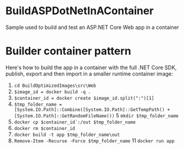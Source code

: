 # BuildASPDotNetInAContainer
Sample used to build and test an ASP.NET Core Web app in a container

# Builder container pattern

Here's how to build the app in a container with the full .NET Core SDK, publish, export and then import in a smaller runtime container image:

1. `cd BuildOptimizedImages\src\Web`
2. `$image_id = docker build -q .`
3. `$container_id = docker create $image_id.split(":")[1]`
4. `$tmp_folder_name = [System.IO.Path]::Combine([System.IO.Path]::GetTempPath() + [System.IO.Path]::GetRandomFileName())`
5  `mkdir $tmp_folder_name`
7. ``docker cp $container_id`:/out $tmp_folder_name``
8. `docker rm $container_id`
9. `docker build -t app $tmp_folder_name\out`
10. `Remove-Item -Recurse -Force $tmp_folder_name`
11 `docker run app`

